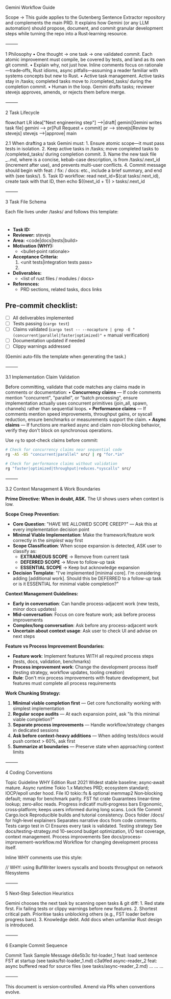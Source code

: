 Gemini Workflow Guide

Scope → This guide applies to the Gutenberg Sentence Extractor repository and complements the main PRD. It explains how Gemini (or any LLM automation) should propose, document, and commit granular development steps while turning the repo into a Rust‑learning resource.

⸻

1 Philosophy
	•	One thought → one task → one validated commit.  Each atomic improvement must compile, be covered by tests, and land as its own git commit.
	•	Explain why, not just how.  Inline comments focus on rationale—trade‑offs, Rust idioms, async pitfalls—assuming a reader familiar with systems concepts but new to Rust.
	•	Active task management.  Active tasks stay in /tasks; completed tasks move to /completed_tasks/ during the completion commit.
	•	Human in the loop.  Gemini drafts tasks; reviewer stevejs approves, amends, or rejects them before merge.

⸻

2 Task Lifecycle

flowchart LR
    idea["Next engineering step"] -->|draft| gemini[Gemini writes task file]
    gemini --> pr[Pull Request + commit]
    pr --> stevejs[Review by stevejs]
    stevejs -->|approve| main

2.1 When drafting a task Gemini must:
	1.	Ensure atomic scope—it must pass tests in isolation.
	2.	Keep active tasks in /tasks; move completed tasks to /completed_tasks/ during completion commit.
	3.	Name the new task file <semantic-name>_<index>.<username>.md, where <semantic-name> is a concise, kebab-case description, <index> is from /tasks/.next_id (increment after use), and <username> prevents multi-user conflicts.
	4.	Commit message should begin with feat: / fix: / docs: etc., include a brief summary, and end with (see tasks/<file>).
	5.	Task ID workflow: read next_id=$(cat tasks/.next_id), create task with that ID, then echo $((next_id + 1)) > tasks/.next_id

⸻

3 Task File Schema

Each file lives under /tasks/ and follows this template:

# <Task Title>

* **Task ID:** <same as filename>
* **Reviewer:** stevejs
* **Area:** <code|docs|tests|build>
* **Motivation (WHY):**
  - <bullet‑point rationale>
* **Acceptance Criteria:**
  1. <unit tests|integration tests pass>
  2. <behavioural description>
* **Deliverables:**
  - <list of rust files / modules / docs>
* **References:**
  - PRD sections, related tasks, docs links

## Pre-commit checklist:
- [ ] All deliverables implemented
- [ ] Tests passing (`cargo test`)
- [ ] Claims validated (`cargo test -- --nocapture | grep -E "(concurrent|parallel|faster|optimized)"` + manual verification)
- [ ] Documentation updated if needed
- [ ] Clippy warnings addressed

(Gemini auto‑fills the template when generating the task.)

⸻

3.1 Implementation Claim Validation

Before committing, validate that code matches any claims made in comments or documentation:
	•	**Concurrency claims** — If code comments mention "concurrent", "parallel", or "batch processing", ensure implementation actually uses concurrent primitives (join_all, spawn, channels) rather than sequential loops.
	•	**Performance claims** — If comments mention speed improvements, throughput gains, or syscall reduction, ensure benchmarks or measurements support the claim.
	•	**Async claims** — If functions are marked async and claim non-blocking behavior, verify they don't block on synchronous operations.

Use `rg` to spot-check claims before commit:
```bash
# Check for concurrency claims near sequential code
rg -A5 -B5 "concurrent|parallel" src/ | rg "for.*in"

# Check for performance claims without validation
rg "faster|optimized|throughput|reduces.*syscalls" src/
```

⸻

3.2 Context Management & Work Boundaries

**Prime Directive: When in doubt, ASK.** The UI shows users when context is low.

**Scope Creep Prevention:**
- **Core Question**: "HAVE WE ALLOWED SCOPE CREEP?" — Ask this at every implementation decision point
- **Minimal Viable Implementation**: Make the framework/feature work correctly in the *simplest* way first
- **Scope Classification**: When scope expansion is detected, ASK user to classify as:
  - **EXTRANEOUS SCOPE** → Remove from current task
  - **DEFERRED SCOPE** → Move to follow-up task  
  - **ESSENTIAL SCOPE** → Keep but acknowledge expansion
- **Decision Template**: "I've implemented [minimal core]. I'm considering adding [additional work]. Should this be DEFERRED to a follow-up task or is it ESSENTIAL for minimal viable completion?"

**Context Management Guidelines:**
- **Early in conversation**: Can handle process-adjacent work (new tests, minor docs updates)
- **Mid-conversation**: Focus on core feature work; ask before process improvements
- **Complex/long conversation**: Ask before any process-adjacent work
- **Uncertain about context usage**: Ask user to check UI and advise on next steps

**Feature vs Process Improvement Boundaries:**
- **Feature work**: Implement features WITH all required process steps (tests, docs, validation, benchmarks)
- **Process improvement work**: Change the development process itself (testing strategy, workflow updates, tooling creation)
- **Rule**: Don't mix process improvements with feature development, but features must complete all process requirements

**Work Chunking Strategy:**
1. **Minimal viable completion first** — Get core functionality working with simplest implementation
2. **Regular scope audits** — At each expansion point, ask "Is this minimal viable completion?"
3. **Separate process improvements** — Handle workflow/strategy changes in dedicated sessions  
4. **Ask before context-heavy additions** — When adding tests/docs would push context > 60%, ask first
5. **Summarize at boundaries** — Preserve state when approaching context limits

⸻

4 Coding Conventions

Topic	Guideline	WHY
Edition	Rust 2021	Widest stable baseline; async‑await mature.
Async runtime	Tokio 1.x	Matches PRD; ecosystem standard; IOCP/epoll under hood.
File IO	tokio::fs & optional memmap2	Non‑blocking default; mmap for benchmark parity.
FST	fst crate	Guarantees linear‑time lookup; zero‑alloc reads.
Progress	indicatif multi‑progress bars	Ergonomic, cross‑platform; keeps users informed during long scans.
Lock file	Commit Cargo.lock	Reproducible builds and tutorial consistency.
Docs folder	/docs/ for high‑level explainers	Separates narrative docs from code comments.
Tests	cargo test in CI	Ensures every task is validated.
Testing strategy	See docs/testing-strategy.md	10-second budget optimization, I/O test coverage, context management.
Process improvements	See docs/process-improvement-workflow.md	Workflow for changing development process itself.

Inline WHY comments use this style:

// WHY: using BufWriter lowers syscalls and boosts throughput on network filesystems


⸻

5 Next‑Step Selection Heuristics

Gemini chooses the next task by scanning open tasks & git diff:
	1.	Red state first.  Fix failing tests or clippy warnings before new features.
	2.	Shortest critical path.  Prioritise tasks unblocking others (e.g., FST loader before progress bars).
	3.	Knowledge debt.  Add docs when unfamiliar Rust design is introduced.

⸻

6 Example Commit Sequence

Commit	Task	Sample Message
d4e5b3c	fst-loader_1	feat: load sentence FST at startup (see tasks/fst-loader_1.md)
c3a9fed	async-reader_2	feat: async buffered read for source files (see tasks/async-reader_2.md)
…	…	…

⸻

This document is version‑controlled. Amend via PRs when conventions evolve.